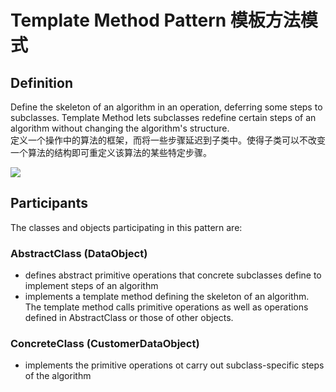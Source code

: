 # Template Method Pattern 模板方法模式
## Definition

Define the skeleton of an algorithm in an operation, deferring some steps to subclasses. Template Method lets subclasses redefine certain steps of an algorithm without changing the algorithm's structure.
<br>定义一个操作中的算法的框架，而将一些步骤延迟到子类中。使得子类可以不改变一个算法的结构即可重定义该算法的某些特定步骤。

![](https://github.com/QianMo/Unity-Design-Pattern/blob/master/UML_Picture/template.gif)


## Participants

The classes and objects participating in this pattern are:

### AbstractClass  (DataObject)
* defines abstract primitive operations that concrete subclasses define to implement steps of an algorithm
* implements a template method defining the skeleton of an algorithm. The template method calls primitive operations as well as operations defined in AbstractClass or those of other objects.

### ConcreteClass  (CustomerDataObject)
* implements the primitive operations ot carry out subclass-specific steps of the algorithm

